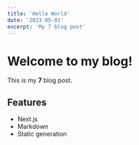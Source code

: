 ```yaml
---
title: 'Hello World'
date: '2023-05-01'
excerpt: 'My 7 blog post'
---
```


# Welcome to my blog!

This is my **7** blog post. 

## Features

- Next.js
- Markdown
- Static generation